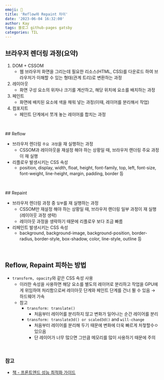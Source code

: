 ```yaml
---
emoji: 👋
title: 'Reflow와 Repaint 차이'
date: '2023-06-04 16:32:00'
author: Kay
tags: 블로그 github-pages gatsby
categories: TIL
---
```


## 브라우저 렌더링 과정(요약)

1. DOM + CSSOM
   - 웹 브라우저 화면을 그리는데 필요한 리소스(HTML, CSS)를 다운로드 하여 브라우저가 이해할 수 있는 형태(관계 트리)로 변환하는 과정
2. 레이아웃
   - 화면 구성 요소의 위차나 크기를 계산하고, 해당 위치에 요소를 배치하는 과정
3. 페인트
   - 화면에 배치된 요소에 색을 채워 넣는 과정(이때, 레이어를 분리해서 작업)
4. 컴포지트
   - 페인트 단계에서 쪼개 놓는 레이어를 합치는 과정

<br>

## Reflow

- 브라우저 렌더링 `주요 과정`을 재 실행하는 과정
  - CSSOM과 레이아웃을 재설정 해야 하는 상황일 때, 브라우저 랜더링 주요 과정이 재 실행
- 리플로우 발생시키는 CSS 속성
  - position, display, width, float, height, font-family, top, left, font-size, font-weight, line-height, margin, padding, border 등

<br>

## Repaint

- 브라우저 렌더링 과정 중 `일부`를 재 실행하는 과정
  - CSSOM만 재설정 해야 하는 상황일 때, 브라우저 랜더링 일부 과정이 재 실행(레이아웃 과정 생략)
  - 레이아웃 과정을 생략하기 때문에 리플로우 보다 조금 빠름
- 리페인트 발생시키는 CSS 속성
  - background, background-image, background-position, border-radius, border-style, box-shadow, color, line-style, outline 등

<br>

## Reflow, Repaint 피하는 방법

- `transform, opacity`와 같은 CSS 속성 사용
  - 이러한 속성을 사용하면 해당 요소를 별도의 레이어로 분리하고 작업을 GPU에게 위임하여 처리함으로써 레이아웃 단계와 페인트 단계를 건너 뛸 수 있음 → 하드웨어 가속
  - 참고
    - `transform: translate()`
      - 처음부터 레이어를 분리하지 않고 변화가 일어나는 순간 레이어를 분리
    - `transform: translate3d() or scaled3d()` and `will-change`
      - 처음부터 레이어를 분리해 두기 때문에 변화에 더욱 빠르게 처첳할수ㅇ있으음
      - 단 레이어가 너무 많으면 그만큼 메모리를 많이 사용하기 때문에 주의

<br>

### 참고

- [책 - 프론트엔드 성능 최적화 가이드](https://product.kyobobook.co.kr/detail/S000200178292?utm_source=google&utm_medium=cpc&utm_campaign=googleSearch&gt_network=g&gt_keyword=&gt_target_id=aud-901091942354:dsa-435935280379&gt_campaign_id=9979905549&gt_adgroup_id=132556570510&gclid=Cj0KCQjw7PCjBhDwARIsANo7CglhTltoHznK7vMGKndqxx8dhWe4eeyj3wbqyiz3MaqZ4V8EEYQ8rRAaAjRDEALw_wcB)

```toc

```
